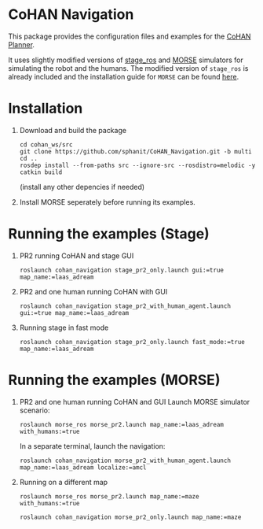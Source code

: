 
# CoHAN Navigation

This package provides the configuration files and examples for the [CoHAN Planner](https://github.com/sphanit/CoHAN_Planner).

It uses slightly modified versions of [stage_ros](https://github.com/ros-simulation/stage_ros) and [MORSE](https://github.com/morse-simulator/morse) simulators for simulating the robot and the humans. The modified version of ```stage_ros``` is already included and the installation guide for ```MORSE``` can be found [here](https://github.com/sphanit/morse/blob/cohan_melodic/installation.md).

# Installation
1. Download and build the package
	```
	cd cohan_ws/src
	git clone https://github.com/sphanit/CoHAN_Navigation.git -b multi
	cd ..
	rosdep install --from-paths src --ignore-src --rosdistro=melodic -y
	catkin build
	```
	(install any other depencies if needed)
	
2. Install MORSE seperately before running its examples.
# Running the examples (Stage)
1. PR2 running CoHAN and stage GUI
	```
	roslaunch cohan_navigation stage_pr2_only.launch gui:=true map_name:=laas_adream
	```
2. PR2 and one human running CoHAN with GUI
	```
	roslaunch cohan_navigation stage_pr2_with_human_agent.launch gui:=true map_name:=laas_adream
	```
2. Running stage in fast mode
	```
	roslaunch cohan_navigation stage_pr2_only.launch fast_mode:=true map_name:=laas_adream
	```
# Running the examples (MORSE)
1. PR2 and one human running CoHAN and GUI
		Launch MORSE simulator scenario:
	```
	roslaunch morse_ros morse_pr2.launch map_name:=laas_adream with_humans:=true
	```
	In a separate terminal, launch the navigation:
	```
	roslaunch cohan_navigation morse_pr2_with_human_agent.launch map_name:=laas_adream localize:=amcl
	```
3. Running on a different map
	```
	roslaunch morse_ros morse_pr2.launch map_name:=maze with_humans:=true
	
	roslaunch cohan_navigation morse_pr2_only.launch map_name:=maze
